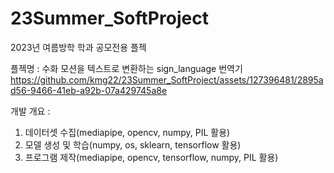 # 23Summer_SoftProject

2023년 여름방학 학과 공모전용 플젝

플젝명 : 수화 모션을 텍스트로 변환하는 sign_language 번역기
https://github.com/kmg22/23Summer_SoftProject/assets/127396481/2895ad56-9466-41eb-a92b-07a429745a8e


개발 개요 :
1. 데이터셋 수집(mediapipe, opencv, numpy, PIL 활용)
2. 모델 생성 및 학습(numpy, os, sklearn, tensorflow 활용)
3. 프로그램 제작(mediapipe, opencv, tensorflow, numpy, PIL 활용)
